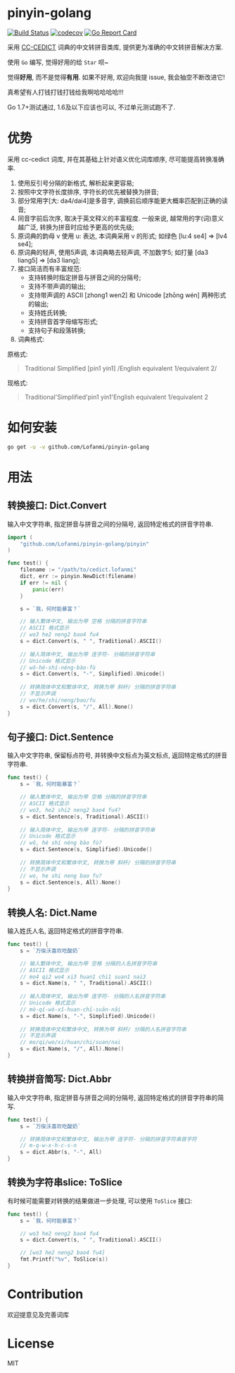# pinyin-golang

[![Build Status](https://travis-ci.org/Lofanmi/pinyin-golang.svg)](https://travis-ci.org/Lofanmi/pinyin-golang)
[![codecov](https://codecov.io/gh/Lofanmi/pinyin-golang/branch/master/graph/badge.svg)](https://codecov.io/gh/Lofanmi/pinyin-golang)
[![Go Report Card](https://goreportcard.com/badge/github.com/Lofanmi/pinyin-golang)](https://goreportcard.com/report/github.com/Lofanmi/pinyin-golang)

采用 [CC-CEDICT](https://cc-cedict.org/wiki/start) 词典的中文转拼音类库, 提供更为准确的中文转拼音解决方案.

使用 `Go` 编写, 觉得好用的给 `Star` 呗~

觉得**好用**, 而不是觉得**有用**. 如果不好用, 欢迎向我提 issue, 我会抽空不断改进它!

真希望有人打钱打钱打钱给我啊哈哈哈哈!!!

Go 1.7+测试通过, 1.6及以下应该也可以, 不过单元测试跑不了.

# 优势

采用 cc-cedict 词库, 并在其基础上针对语义优化词库顺序, 尽可能提高转换准确率.

1. 使用反引号分隔的新格式, 解析起来更容易;
2. 按照中文字符长度排序, 字符长的优先被替换为拼音;
3. 部分常用字[大: da4/dai4]是多音字, 调换前后顺序能更大概率匹配到正确的读音;
4. 同音字前后次序, 取决于英文释义的丰富程度. 一般来说, 越常用的字(词)意义越广泛, 转换为拼音时应给予更高的优先级;
5. 原词典的韵母 v 使用 u: 表达, 本词典采用 v 的形式; 如绿色 [lu:4 se4] => [lv4 se4];
6. 原词典的轻声, 使用5声调, 本词典略去轻声调, 不加数字5; 如打量 [da3 liang5] => [da3 liang];
7. 接口简洁而有丰富规范:
	- 支持转换时指定拼音与拼音之间的分隔号;
	- 支持不带声调的输出;
	- 支持带声调的 ASCII [zhong1 wen2] 和 Unicode [zhōng wén] 两种形式的输出;
	- 支持姓氏转换;
	- 支持拼音首字母缩写形式;
	- 支持句子和段落转换;
8. 词典格式:

原格式:
> Traditional Simplified [pin1 yin1] /English equivalent 1/equivalent 2/

现格式:
> Traditional'Simplified'pin1 yin1'English equivalent 1/equivalent 2

# 如何安装

```bash
go get -u -v github.com/Lofanmi/pinyin-golang
```

# 用法

## 转换接口: Dict.Convert

输入中文字符串, 指定拼音与拼音之间的分隔号, 返回特定格式的拼音字符串.

```go
import (
	"github.com/Lofanmi/pinyin-golang/pinyin"
)

func test() {
	filename := "/path/to/cedict.lofanmi"
	dict, err := pinyin.NewDict(filename)
	if err != nil {
		panic(err)
	}

	s = `我，何时能暴富？`

	// 输入繁体中文, 输出为带 空格 分隔的拼音字符串
	// ASCII 格式显示
	// wo3 he2 neng2 bao4 fu4
	s = dict.Convert(s, " ", Traditional).ASCII()
	
	// 输入简体中文, 输出为带 连字符- 分隔的拼音字符串
	// Unicode 格式显示
	// wǒ-hé-shí-néng-bào-fù
	s = dict.Convert(s, "-", Simplified).Unicode()
	
	// 转换简体中文和繁体中文, 转换为带 斜杆/ 分隔的拼音字符串
	// 不显示声调
	// wo/he/shi/neng/bao/fu
	s = dict.Convert(s, "/", All).None()
}
```

## 句子接口: Dict.Sentence

输入中文字符串, 保留标点符号, 并转换中文标点为英文标点, 返回特定格式的拼音字符串.

```go
func test() {
	s = `我，何时能暴富？`

	// 输入繁体中文, 输出为带 空格 分隔的拼音字符串
	// ASCII 格式显示
	// wo3, he2 shi2 neng2 bao4 fu4?
	s = dict.Sentence(s, Traditional).ASCII()
	
	// 输入简体中文, 输出为带 连字符- 分隔的拼音字符串
	// Unicode 格式显示
	// wǒ, hé shí néng bào fù?
	s = dict.Sentence(s, Simplified).Unicode()
	
	// 转换简体中文和繁体中文, 转换为带 斜杆/ 分隔的拼音字符串
	// 不显示声调
	// wo, he shi neng bao fu?
	s = dict.Sentence(s, All).None()
}
```

## 转换人名: Dict.Name

输入姓氏人名, 返回特定格式的拼音字符串.

```go
func test() {
	s = `万俟沃喜欢吃酸奶`

	// 输入繁体中文, 输出为带 空格 分隔的人名拼音字符串
	// ASCII 格式显示
	// mo4 qi2 wo4 xi3 huan1 chi1 suan1 nai3
	s = dict.Name(s, " ", Traditional).ASCII()
	
	// 输入简体中文, 输出为带 连字符- 分隔的人名拼音字符串
	// Unicode 格式显示
	// mò-qí-wò-xǐ-huan-chī-suān-nǎi
	s = dict.Name(s, "-", Simplified).Unicode()
	
	// 转换简体中文和繁体中文, 转换为带 斜杆/ 分隔的人名拼音字符串
	// 不显示声调
	// mo/qi/wo/xi/huan/chi/suan/nai
	s = dict.Name(s, "/", All).None()
}
```

## 转换拼音简写: Dict.Abbr

输入中文字符串, 指定拼音与拼音之间的分隔号, 返回特定格式的拼音字符串的简写.

```go
func test() {
	s = `万俟沃喜欢吃酸奶`

	// 转换简体中文和繁体中文, 输出为带 连字符- 分隔的拼音字符串首字符
	// m-q-w-x-h-c-s-n
	s = dict.Abbr(s, "-", All)
}
```

## 转换为字符串slice: ToSlice

有时候可能需要对转换的结果做进一步处理, 可以使用 `ToSlice` 接口:

```go
func test() {
	s = `我，何时能暴富？`

	// wo3 he2 neng2 bao4 fu4
	s = dict.Convert(s, " ", Traditional).ASCII()

	// [wo3 he2 neng2 bao4 fu4]
	fmt.Printf("%v", ToSlice(s))
}
```

# Contribution

欢迎提意见及完善词库

# License

MIT

